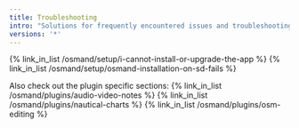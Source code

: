 ```yaml
---
title: Troubleshooting
intro: "Solutions for frequently encountered issues and troubleshooting"
versions: '*'
---
```


{% link_in_list /osmand/setup/i-cannot-install-or-upgrade-the-app %}
{% link_in_list /osmand/setup/osmand-installation-on-sd-fails %}

Also check out the plugin specific sections:
{% link_in_list /osmand/plugins/audio-video-notes %}
{% link_in_list /osmand/plugins/nautical-charts %}
{% link_in_list /osmand/plugins/osm-editing %}
